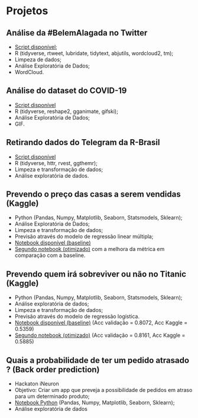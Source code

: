 # Projetos


## Análise da #BelemAlagada no Twitter

- [Script disponível](https://github.com/barbosarafael/Projetos/blob/master/Twitter%20-%20Analise%20%23BelemAlagada/2020-03-10-analise-belemalagada.md);
- R (tidyverse, rtweet, lubridate, tidytext, abjutils, wordcloud2, tm);
- Limpeza de dados;
- Análise Exploratória de Dados;
- WordCloud.


## Análise do dataset do COVID-19

- [Script disponível](https://github.com/barbosarafael/Projetos/blob/master/Analise%20Exploratoria%20-%20COVID-19/2020-03-15-analise-exploratoria-dos-dados-do-covid-19.md)
- R (tidyverse, reshape2, gganimate, gifski);
- Análise Exploratória de Dados;
- GIF.


## Retirando dados do Telegram da R-Brasil

- [Script disponível](https://github.com/barbosarafael/Projetos/blob/master/Analise_Telegram_R/Script.md)
- R (tidyverse, httr, rvest, ggthemr);
- Limpeza e transformação de dados;
- Análise exploratória de dados.


## Prevendo o preço das casas a serem vendidas (Kaggle)

- Python (Pandas, Numpy, Matplotlib, Seaborn, Statsmodels, Sklearn);
- Análise Exploratória de Dados;
- Limpeza e transformação de dados;
- Previsão através do modelo de regressão linear múltipla;
- [Notebook disponível (baseline)](https://nbviewer.jupyter.org/github/barbosarafael/Projetos/blob/master/House%20Prices%20-%20Advanced%20Regression%20Techniques/notebook_house_prices.ipynb)
- [Segundo notebook (otimizado)](https://nbviewer.jupyter.org/github/barbosarafael/Projetos/blob/master/House%20Prices%20-%20Advanced%20Regression%20Techniques/notebook_2.ipynb) com a melhora da métrica em comparação com a baseline.

## Prevendo quem irá sobreviver ou não no Titanic (Kaggle)

- Python (Pandas, Numpy, Matplotlib, Seaborn, Statsmodels, Sklearn);
- Análise exploratória de dados;
- Limpeza e transformação de dados;
- Previsão através do modelo de regressão logística.
- [Notebook disponível (baseline)](https://nbviewer.jupyter.org/github/barbosarafael/Projetos/blob/master/Titanic%20-%20Kaggle/notebook_titanic_kaggle.ipynb) (Acc validação = 0.8072, Acc Kaggle = 0.5359)
- [Segundo notebook (otimizado)](https://nbviewer.jupyter.org/github/barbosarafael/Projetos/blob/master/Titanic%20-%20Kaggle/2notebook_titanic_kaggle.ipynb) (Acc validação = 0.8161, Acc Kaggle = 0.5885)

## Quais a probabilidade de ter um pedido atrasado ? (Back order prediction)

- Hackaton iNeuron
- Objetivo: Criar um app que preveja a possibilidade de pedidos em atraso para um determinado produto;
- [Notebook Python](https://nbviewer.jupyter.org/github/barbosarafael/Projetos/blob/master/iNeuron_Back_order_prediction_Notebook/hackaton_ineuron_back_order_prediction.ipynb) (Pandas, Numpy, Matplotlib, Seaborn, Sklearn);
- Análise exploratória de dados
